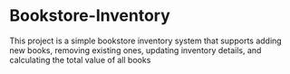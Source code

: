 # Bookstore-Inventory
This project is a simple bookstore inventory system that supports adding new books, removing existing ones, updating inventory details, and calculating the total value of all books
